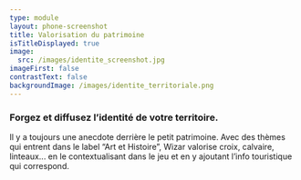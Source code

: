 ```yaml
---
type: module
layout: phone-screenshot
title: Valorisation du patrimoine
isTitleDisplayed: true
image:
  src: /images/identite_screenshot.jpg
imageFirst: false
contrastText: false
backgroundImage: /images/identite_territoriale.png
---
```

### Forgez et diffusez l’identité de votre territoire.
Il y a toujours une anecdote derrière le petit patrimoine. Avec des thèmes qui entrent dans le label “Art et Histoire”, Wizar valorise croix, calvaire, linteaux... en le contextualisant dans le jeu et en y ajoutant l’info touristique qui correspond.  
